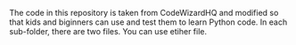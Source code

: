 The code in this repository is taken from CodeWizardHQ and modified so that kids and biginners can use and test them to learn Python code.  In each sub-folder, there are two files.  You can use etiher file.
